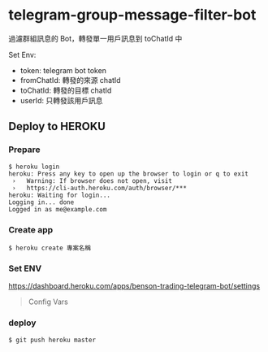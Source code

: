 # telegram-group-message-filter-bot

過濾群組訊息的 Bot，轉發單一用戶訊息到 toChatId 中

Set Env:

- token: telegram bot token
- fromChatId: 轉發的來源 chatId
- toChatId: 轉發的目標 chatId
- userId: 只轉發該用戶訊息

## Deploy to HEROKU

### Prepare

```
$ heroku login
heroku: Press any key to open up the browser to login or q to exit
 ›   Warning: If browser does not open, visit
 ›   https://cli-auth.heroku.com/auth/browser/***
heroku: Waiting for login...
Logging in... done
Logged in as me@example.com
```

### Create app

```
$ heroku create 專案名稱
```

### Set ENV

https://dashboard.heroku.com/apps/benson-trading-telegram-bot/settings

> Config Vars

### deploy 

```
$ git push heroku master
```


